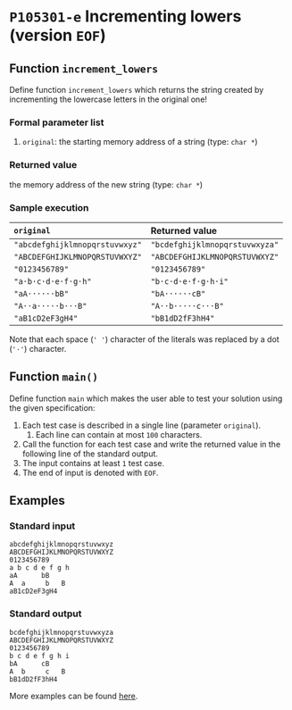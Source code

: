 # `P105301-e` Incrementing lowers (version `EOF`)

## Function `increment_lowers`

Define function `increment_lowers` which returns the string created by incrementing the lowercase letters in the original one!

### Formal parameter list

1. `original`: the starting memory address of a string (type: `char *`)

### Returned value

the memory address of the new string (type: `char *`)

### Sample execution

| `original` | Returned value | 
| :--- | :--- | 
| `"abcdefghijklmnopqrstuvwxyz"` | `"bcdefghijklmnopqrstuvwxyza"` |
| `"ABCDEFGHIJKLMNOPQRSTUVWXYZ"` | `"ABCDEFGHIJKLMNOPQRSTUVWXYZ"` |
| `"0123456789"` | `"0123456789"` |
| `"a·b·c·d·e·f·g·h"` | `"b·c·d·e·f·g·h·i"` |
| `"aA······bB"` | `"bA······cB"` |
| `"A··a·····b···B"` | `"A··b·····c···B"` |
| `"aB1cD2eF3gH4"` | `"bB1dD2fF3hH4"` |

Note that each space (`' '`) character of the literals was replaced by a dot (`'·'`) character.

## Function `main()`

Define function `main` which makes the user able to test your solution using the given specification:

1. Each test case is described in a single line (parameter `original`).
    1. Each line can contain at most `100` characters.
1. Call the function for each test case and write the returned value in the following line of the standard output.
1. The input contains at least `1` test case.
1. The end of input is denoted with `EOF`.

## Examples

### Standard input

```
abcdefghijklmnopqrstuvwxyz
ABCDEFGHIJKLMNOPQRSTUVWXYZ
0123456789
a b c d e f g h
aA      bB
A  a     b   B
aB1cD2eF3gH4
```

### Standard output

```
bcdefghijklmnopqrstuvwxyza
ABCDEFGHIJKLMNOPQRSTUVWXYZ
0123456789
b c d e f g h i
bA      cB
A  b     c   B
bB1dD2fF3hH4
```

More examples can be found [here](./P105301).